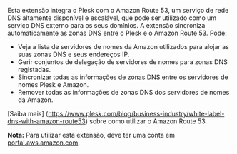Esta extensão integra o Plesk com o Amazon Route 53, um serviço de rede DNS altamente disponível e escalável, que pode ser utilizado como um serviço DNS externo para os seus domínios. A extensão sincroniza automaticamente as zonas DNS entre o Plesk e o Amazon Route 53. Pode:

- Veja a lista de servidores de nomes da Amazon utilizados para alojar as suas zonas DNS e seus endereços IP.
- Gerir conjuntos de delegação de servidores de nomes para zonas DNS registadas.
- Sincronizar todas as informações de zonas DNS entre os servidores de nomes Plesk e Amazon.
- Remover todas as informações de zonas DNS dos servidores de nomes da Amazon.

[Saiba mais] (https://www.plesk.com/blog/business-industry/white-label-dns-with-amazon-route53) sobre como utilizar o Amazon Route 53.

**Nota:** Para utilizar esta extensão, deve ter uma conta em [portal.aws.amazon.com](https://portal.aws.amazon.com/).